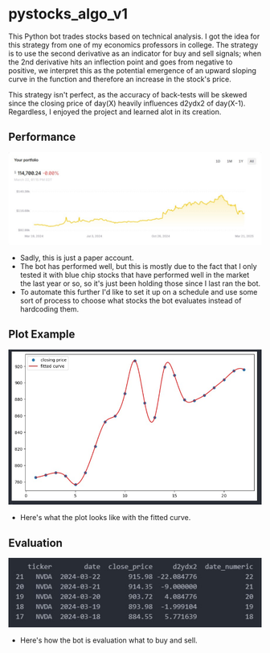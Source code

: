 # pystocks_algo_v1

This Python bot trades stocks based on technical analysis. I got the idea for this strategy from one of my economics professors in college. The strategy is to use the second derivative as an indicator for buy and sell signals; when the 2nd derivative hits an inflection point and goes from negative to positive, we interpret this as the potential emergence of an upward sloping curve in the function and therefore an increase in the stock's price. 

This strategy isn't perfect, as the accuracy of back-tests will be skewed since the closing price of day(X) heavily influences d2ydx2 of day(X-1). Regardless, I enjoyed the project and learned alot in its creation. 

## Performance<br />
<img src="images/pnl.jpg" alt="Example Image 2" width="1000"><br />
- Sadly, this is just a paper account.
- The bot has performed well, but this is mostly due to the fact that I only tested it with blue chip stocks that have performed well in the market the last year or so, so it's just been holding those since I last ran the bot.
- To automate this further I'd like to set it up on a schedule and use some sort of process to choose what stocks the bot evaluates instead of hardcoding them.

## Plot Example<br />
<img src="images/stock_plot.jpg" alt="Example Image 2" width="1000"><br />
- Here's what the plot looks like with the fitted curve.

## Evaluation<br />
<img src="images/output.jpg" alt="Example Image 2" width="1000"><br />
- Here's how the bot is evaluation what to buy and sell.